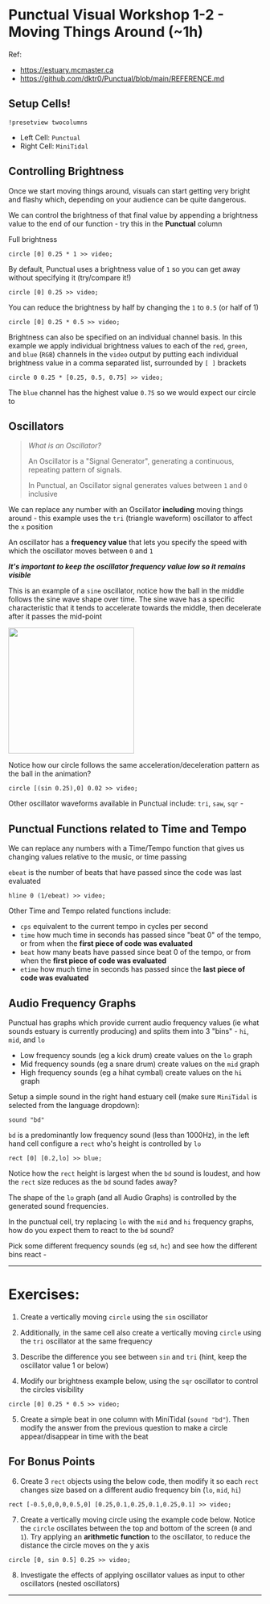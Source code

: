 # Punctual Visual Workshop 1-2 - Moving Things Around (~1h)

Ref: 
 - https://estuary.mcmaster.ca
 - https://github.com/dktr0/Punctual/blob/main/REFERENCE.md

## Setup Cells!

`!presetview twocolumns`

 - Left Cell: `Punctual`
 - Right Cell: `MiniTidal`

## Controlling Brightness

Once we start moving things around, visuals can start getting very bright and flashy which, depending on your audience can be quite dangerous.

We can control the brightness of that final value by appending a brightness value to the end of our function - try this in the **Punctual** column

Full brightness
```
circle [0] 0.25 * 1 >> video;
```
By default, Punctual uses a brightness value of `1` so you can get away without specifying it (try/compare it!)
```
circle [0] 0.25 >> video;
```

You can reduce the brightness by half by changing the `1` to `0.5` (or half of 1)
```
circle [0] 0.25 * 0.5 >> video;
```

Brightness can also be specified on an individual channel basis. In this example we apply individual brightness values to each of the `red`, `green`, and `blue` (`RGB`) channels in the `video` output by putting each individual brightness value in a comma separated list, surrounded by `[ ]` brackets

```
circle 0 0.25 * [0.25, 0.5, 0.75] >> video;
```

The `blue` channel has the highest value `0.75` so we would expect our circle to 

## Oscillators

> *What is an Oscillator?*
> 
> An Oscillator is a "Signal Generator", generating a continuous, repeating pattern of signals.
>
> In Punctual, an Oscillator signal generates values between `1` and `0` inclusive

We can replace any number with an Oscillator **including** moving things around - this example uses the `tri` (triangle waveform) oscillator to affect the `x` position

An oscillator has a **frequency value** that lets you specify the speed with which the oscillator moves between `0` and `1` 

***It's important to keep the oscillator frequency value low so it remains visible*** 

This is an example of a `sine` oscillator, notice how the ball in the middle follows the sine wave shape over time. The sine wave has a specific characteristic that it tends to accelerate towards the middle, then decelerate after it passes the mid-point

<img src="https://i.pinimg.com/originals/21/22/cd/2122cd39bfb486e56c79a4350be2f9cf.gif" width="250" />

Notice how our circle follows the same acceleration/deceleration pattern as the ball in the animation?

```
circle [(sin 0.25),0] 0.02 >> video;
```

Other oscillator waveforms available in Punctual include: `tri`, `saw`, `sqr` - 

## Punctual Functions related to Time and Tempo

We can replace any numbers with a Time/Tempo function that gives us changing values relative to the music, or time passing

`ebeat` is the number of beats that have passed since the code was last evaluated

```
hline 0 (1/ebeat) >> video;
```

Other Time and Tempo related functions include:

 - `cps` equivalent to the current tempo in cycles per second
 - `time` how much time in seconds has passed since "beat 0" of the tempo, or from when the **first piece of code was evaluated**
 - `beat` how many beats have passed since beat 0 of the tempo, or from when the **first piece of code was evaluated**
 - `etime` how much time in seconds has passed since the **last piece of code was evaluated**

## Audio Frequency Graphs

Punctual has graphs which provide current audio frequency values (ie what sounds estuary is currently producing) and splits them into 3 "bins" - `hi`, `mid`, and `lo`

 - Low frequency sounds (eg a kick drum) create values on the `lo` graph
 - Mid frequency sounds (eg a snare drum) create values on the `mid` graph 
 - High frequency sounds (eg a hihat cymbal) create values on the `hi` graph

Setup a simple sound in the right hand estuary cell (make sure `MiniTidal` is selected from the language dropdown):

```
sound "bd"
```

`bd` is a predominantly low frequency sound (less than 1000Hz), in the left hand cell configure a `rect` who's height is controlled by `lo`

```
rect [0] [0.2,lo] >> blue;
```

Notice how the `rect` height is largest when the `bd` sound is loudest, and how the `rect` size reduces as the `bd` sound fades away? 

The shape of the `lo` graph (and all Audio Graphs) is controlled by the generated sound frequencies.

In the punctual cell, try replacing `lo` with the `mid` and `hi` frequency graphs, how do you expect them to react to the `bd` sound?

Pick some different frequency sounds (eg `sd`, `hc`) and see how the different bins react -

---

# Exercises:

1. Create a vertically moving `circle` using the `sin` oscillator



2. Additionally, in the same cell also create a vertically moving `circle` using the `tri` oscillator at the same frequency



3. Describe the difference you see between `sin` and `tri` (hint, keep the oscillator value 1 or below)



4. Modify our brightness example below, using the `sqr` oscillator to control the circles visibility

```
circle [0] 0.25 * 0.5 >> video;
```


5. Create a simple beat in one column with MiniTidal (`sound "bd"`). Then modify the answer from the previous question to make a circle appear/disappear in time with the beat 


## For Bonus Points

6. Create 3 `rect` objects using the below code, then modify it so each `rect` changes size based on a different audio frequency bin (`lo`, `mid`, `hi`)

```
rect [-0.5,0,0,0,0.5,0] [0.25,0.1,0.25,0.1,0.25,0.1] >> video;
```

7. Create a vertically moving circle using the example code below. Notice the `circle` oscillates between the top and bottom of the screen (`0` and `1`). Try applying an **arithmetic function** to the oscillator, to reduce the distance the circle moves on the y axis

```
circle [0, sin 0.5] 0.25 >> video;
```

8. Investigate the effects of applying oscillator values as input to other oscillators (nested oscillators)

---

